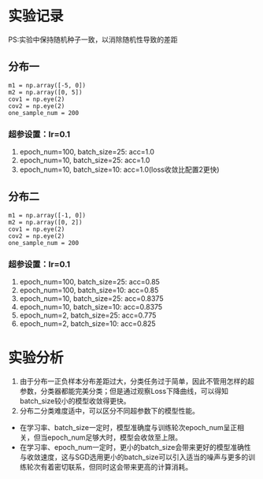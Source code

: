 # 实验记录
PS:实验中保持随机种子一致，以消除随机性导致的差距
## 分布一
```
m1 = np.array([-5, 0])
m2 = np.array([0, 5])
cov1 = np.eye(2)
cov2 = np.eye(2)
one_sample_num = 200
```
### 超参设置：lr=0.1
1. epoch_num=100, batch_size=25: acc=1.0
2. epoch_num=10, batch_size=25:  acc=1.0
3. epoch_num=10, batch_size=10: acc=1.0(loss收敛比配置2更快)

## 分布二
```
m1 = np.array([-1, 0])
m2 = np.array([0, 2])
cov1 = np.eye(2)
cov2 = np.eye(2)
one_sample_num = 200
```
### 超参设置：lr=0.1
1. epoch_num=100, batch_size=25: acc=0.85
2. epoch_num=100, batch_size=10: acc=0.85
3. epoch_num=10, batch_size=25:  acc=0.8375
4. epoch_num=10, batch_size=10: acc=0.8375
5. epoch_num=2, batch_size=25: acc=0.775
6. epoch_num=2, batch_size=10: acc=0.825

# 实验分析
1. 由于分布一正负样本分布差距过大，分类任务过于简单，因此不管用怎样的超参数，分类器都能完美分类；但是通过观察Loss下降曲线，可以得知batch_size较小的模型收敛得更快。
2. 分布二分类难度适中，可以区分不同超参数下的模型性能。
* 在学习率、batch_size一定时，模型准确度与训练轮次epoch_num呈正相关，但当epoch_num足够大时，模型会收敛至上限。
* 在学习率、epoch_num一定时，更小的batch_size会带来更好的模型准确性与收敛速度，这与SGD选用更小的batch_size可以引入适当的噪声与更多的训练轮次有着密切联系，但同时这会带来更高的计算消耗。